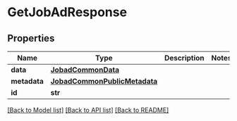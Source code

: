 # GetJobAdResponse


## Properties
Name | Type | Description | Notes
------------ | ------------- | ------------- | -------------
**data** | [**JobadCommonData**](JobadCommonData.md) |  | 
**metadata** | [**JobadCommonPublicMetadata**](JobadCommonPublicMetadata.md) |  | 
**id** | **str** |  | 

[[Back to Model list]](../README.md#documentation-for-models) [[Back to API list]](../README.md#documentation-for-api-endpoints) [[Back to README]](../README.md)



